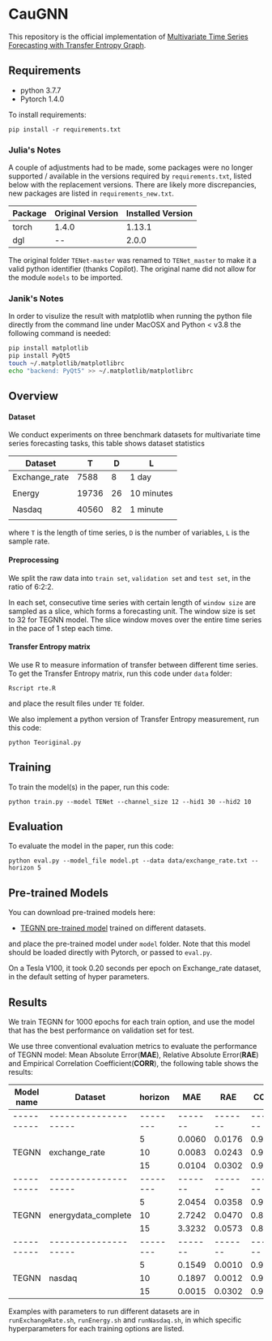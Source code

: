 # CauGNN

This repository is the official implementation of [Multivariate Time Series Forecasting with Transfer Entropy Graph](https://ieeexplore.ieee.org/document/9837007). 

## Requirements
- python 3.7.7
- Pytorch 1.4.0

To install requirements:

```setup
pip install -r requirements.txt
```

### Julia's Notes
A couple of adjustments had to be made, some packages were no longer supported / available in the versions required by ```requirements.txt```, listed below with the replacement versions. There are likely more discrepancies, new packages are listed in ```requirements_new.txt```.

| Package   | Original Version  | Installed Version |
|-----------|-------------------|-------------------|
| torch     | 1.4.0             | 1.13.1            |
| dgl       | --                | 2.0.0             |


The original folder ```TENet-master``` was renamed to ```TENet_master``` to make it a valid python identifier (thanks Copilot). The original name did not allow for the module ```models``` to be imported. 

### Janik's Notes
In order to visulize the result with matplotlib when running the python file directly from the command line under MacOSX and Python < v3.8 the following command is needed:
```bash
pip install matplotlib
pip install PyQt5
touch ~/.matplotlib/matplotlibrc
echo "backend: PyQt5" >> ~/.matplotlib/matplotlibrc
```


## Overview

#### Dataset

We conduct experiments on three benchmark datasets for multivariate time series forecasting tasks, this table shows dataset statistics

| Dataset      | T                  | D       | L          |
| -------------|--------------------| --------| -----------|
| Exchange_rate|7588                |    8    |  1 day     |
|              |                    |         |            |
| Energy       |19736               |    26   |  10 minutes|
|              |                    |         |            |
| Nasdaq       |40560               |    82   |  1 minute  |
|              |                    |         |            |

where `T` is the length of time series, `D` is the number of variables, `L` is the sample rate.
 
#### Preprocessing
We split the raw data into `train set`, `validation set` and `test set`, in the ratio of 6:2:2. 

In each set, consecutive time series
with certain length of `window size` are sampled as a slice, which forms a forecasting unit. The window size is set to 32 for TEGNN model. The slice window moves over the entire 
time series in the pace of 1 step each time.  

#### Transfer Entropy matrix

We use R to measure information of transfer between different time series. To get the Transfer Entropy matrix, run this code under `data` folder:
```TE matrix
Rscript rte.R
```
and place the result files under `TE` folder.

We also implement a python version of Transfer Entropy measurement, run this code:
```TE matrix 2
python Teoriginal.py
```

## Training

To train the model(s) in the paper, run this code:

```train
python train.py --model TENet --channel_size 12 --hid1 30 --hid2 10
```

## Evaluation

To evaluate the model in the paper, run this code:

```eval
python eval.py --model_file model.pt --data data/exchange_rate.txt --horizon 5
```

## Pre-trained Models

You can download pre-trained models here:

- [TEGNN pre-trained model](https://drive.google.com/drive/folders/18y6ud7-uOyDPDaUYnzkCHGnKACSRdyOV?usp=sharing) trained on different datasets. 

and place the pre-trained model under `model` folder. Note that this model should be loaded directly with Pytorch,
or passed to `eval.py`.

On a Tesla V100, it took 0.20 seconds per epoch on Exchange_rate dataset, in the default setting of hyper parameters.



## Results

We train TEGNN for 1000 epochs for each train option, and use the model that has the best performance on validation
set for test. 
 
We use three conventional evaluation metrics to evaluate the performance of TEGNN model: Mean Absolute Error(**MAE**),
Relative Absolute Error(**RAE**) and Empirical Correlation Coefficient(**CORR**), the following table shows the results:



| Model name| Dataset            | horizon | MAE    | RAE    | CORR   |
| ----------|--------------------| --------| -------| -------| -------|
| ----------|--------------------| --------| -------| -------| -------|
|           |                    |    5    |  0.0060| 0.0176 | 0.9694 |
| TEGNN     |exchange_rate       |    10   |  0.0083| 0.0243 | 0.9548 |
|           |                    |    15   |  0.0104| 0.0302 | 0.9438 |
| ----------|--------------------| --------| -------| -------| -------|
|           |                    |    5    |  2.0454| 0.0358 | 0.9267 |
| TEGNN     |energydata_complete |    10   |  2.7242| 0.0470 | 0.8673 |
|           |                    |    15   |  3.3232| 0.0573 | 0.8221 |
| ----------|--------------------| --------| -------| -------| -------|
|           |                    |    5    |  0.1549| 0.0010 | 0.9951 |
| TEGNN     |nasdaq              |    10   |  0.1897| 0.0012 | 0.9922 |
|           |                    |    15   |  0.0015| 0.0302 | 0.9887 |

Examples with parameters to run different datasets are in `runExchangeRate.sh`, `runEnergy.sh` and `runNasdaq.sh`, in which specific
hyperparameters for each training options are listed.






